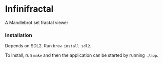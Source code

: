 # Infinifractal

A Mandlebrot set fractal viewer

### Installation

Depends on SDL2. Run `brew install sdl2`.

To install, run `make` and then the application can be started by running `./app`.